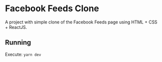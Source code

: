 # Facebook Feeds Clone

A project with simple clone of the Facebook Feeds page using HTML + CSS + ReactJS.

## Running

Execute: `yarn dev`